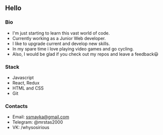 ## Hello

### Bio
- I'm just starting to learn this vast world of code.
- Currently working as a Junior Web developer.
- I like to upgrade current and develop new skills.
- In my spare time i love playing video games and go cycling.
- Also, I would be glad if you check out my repos and leave a feedback😃

### Stack
- Javascript
- React, Redux
- HTML and CSS
- Git

### Contacts
- Email: ssmayka@gmail.com
- Telegram: @mrstas2000
- VK: /whysosirious
